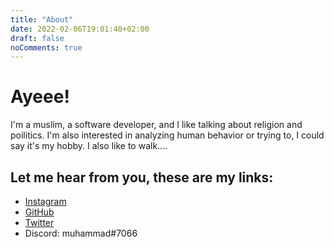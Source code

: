 ```yaml
---
title: "About"
date: 2022-02-06T19:01:40+02:00
draft: false
noComments: true
---
```


# Ayeee!
I'm a muslim, a software developer, and I like talking about religion and poilitics. I'm also interested in analyzing human behavior or trying to, I could say it's my hobby. I also like to walk....

## Let me hear from you, these are my links:

- [Instagram](https://instagram.com/myrokt)
- [GitHub](https://github.com/roktcode)
- [Twitter](https://twitter.com/roktmy)
- Discord: muhammad#7066 